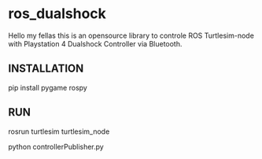 # ros_dualshock
Hello my fellas this is an opensource library to controle ROS Turtlesim-node with Playstation 4 Dualshock Controller via Bluetooth. 

INSTALLATION 
----------------
pip install pygame rospy

RUN
----------------
rosrun turtlesim turtlesim_node

python controllerPublisher.py

